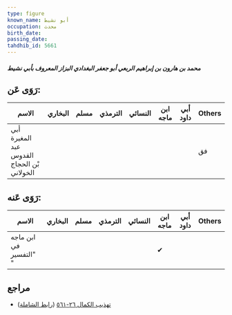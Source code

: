 ```yaml
---
type: figure
known_name: أبو نشيط
occupation: محدث
birth_date:
passing_date:
tahdhib_id: 5661
---
```

##### محمد بن هارون بن إبراهيم الربعي أبو جعفر البغدادي البزاز المعروف بأبي نشيط

## رَوَى عَن:
| الاسم                                      | البخاري | مسلم | الترمذي | النسائي | ابن ماجه | أبي داود | Others |
| ------------------------------------------ | ------- | ---- | ------- | ------- | -------- | -------- | ------ |
| أبي المغيرة عبد القدوس بْن الحجاج الخولاني |         |      |         |         |          |          | فق     |
## رَوَى عَنه:
| الاسم                  | البخاري | مسلم | الترمذي | النسائي | ابن ماجه | أبي داود | Others |
| ---------------------- | ------- | ---- | ------- | ------- | -------- | -------- | ------ |
| ابن ماجه في "التفسير " |         |      |         |         | ✔        |          |        |
## مراجع
- [تهذيب الكمال ٢٦-٥٦١](obsidian://open?vault=Tahdhib-al-Kamal&file=Figures/٥٦٦١-محمد%20بن%20هارون%20بن%20إبراهيم%20الربعي%20أبو%20جعفر%20البغدادي%20البزاز%20المعروف%20بأبي%20نشيط) ([رابط الشاملة](https://shamela.ws/book/3722/14309))